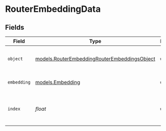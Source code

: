 # RouterEmbeddingData


## Fields

| Field                                                                                              | Type                                                                                               | Required                                                                                           | Description                                                                                        |
| -------------------------------------------------------------------------------------------------- | -------------------------------------------------------------------------------------------------- | -------------------------------------------------------------------------------------------------- | -------------------------------------------------------------------------------------------------- |
| `object`                                                                                           | [models.RouterEmbeddingRouterEmbeddingsObject](../models/routerembeddingrouterembeddingsobject.md) | :heavy_check_mark:                                                                                 | The object type, which is always "embedding".                                                      |
| `embedding`                                                                                        | [models.Embedding](../models/embedding.md)                                                         | :heavy_check_mark:                                                                                 | The embedding result.                                                                              |
| `index`                                                                                            | *float*                                                                                            | :heavy_check_mark:                                                                                 | The index of the embedding in the list of embeddings.                                              |